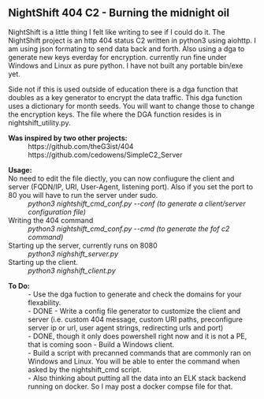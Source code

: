 <h2>NightShift 404 C2 - Burning the midnight oil</h2>
<p>
NightShift is a little thing I felt like writing to see if I could do it. The NightShift project is an http 404 status C2 written in python3 using aiohttp. I am using json formating to send data back and forth. Also using a dga to generate new keys everday for encryption. currently run fine under Windows and Linux as pure python. I have not built any portable bin/exe yet.
  
Side not if this is used outside of education there is a dga function that doubles as a key generator to encrypt the data traffic. This dga function uses a dictionary for month seeds. You will want to change those to change the encryption keys. The file where the DGA function resides is in nightshift_utility.py.

</p>
<dl>
  <dt><b>Was inspired by two other projects:</b></dt>
  <dd>https://github.com/theG3ist/404</dd>
  <dd>https://github.com/cedowens/SimpleC2_Server</dd>
</dl>

<dl>
  <dt><b>Usage:</b></dt>
  <dt>No need to edit the file diectly, you can now confiugure the client and server (FQDN/IP, URI, User-Agent, listening port). Also if you set the port to 80 you will have to run the server under sudo.</dt>
  <dd><i>python3 nightshift_cmd_conf.py --conf (to generate a client/server configuration file)</i></dd>
  <dt>Writing the 404 command</dt>
  <dd><i>python3 nightshift_cmd_conf.py --cmd (to generate the fof c2 command)</i></dd>
  <dt>Starting up the server, currently runs on 8080</dt>
  <dd><i>python3 nighshift_server.py</i></dd>
  <dt>Starting up the client.</dt>
  <dd><i>python3 nighshift_client.py</i></dd>
</dl>

<dl>
  <dt><b>To Do:</b></dt>
  <dd>- Use the dga fuction to generate and check the domains for your flexability.</dd>
  <dd>- DONE - Write a config file generator to customize the client and server (i.e. custom 404 message, custom URI paths, preconfigure server ip or url, user agent strings, redirecting urls and port)</dd>
  <dd>- DONE, though it only does powershell right now and it is not a PE, that is coming soon - Build a Windows client.</dd>
  <dd>- Build a script with precanned commands that are commonly ran on Windows and Linux. You will be able to enter the command when asked by the nightshift_cmd script.</dd>
  <dd>- Also thinking about putting all the data into an ELK stack backend running on docker. So I may post a docker compse file for that.</dd>
</dl>
